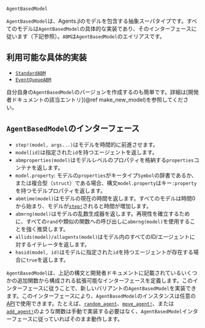 ```
AgentBasedModel
```

`AgentBasedModel`は、Agents.jlのモデルを包含する抽象スーパタイプです。すべてのモデルは`AgentBasedModel`の具体的な実装であり、そのインターフェースに従います（下記参照）。`ABM`は`AgentBasedModel`のエイリアスです。

## 利用可能な具体的実装

  * [`StandardABM`](@ref)
  * [`EventQueueABM`](@ref)

自分自身の`AgentBasedModel`のバージョンを作成するのも簡単です。詳細は[開発者ドキュメントの該当エントリ](@ref make_new_model)を参照してください。

## `AgentBasedModel`のインターフェース

  * `step!(model, args...)`はモデルを時間的に前進させます。
  * `model[id]`は指定された`id`を持つエージェントを返します。
  * `abmproperties(model)`はモデルレベルのプロパティを格納する`properties`コンテナを返します。
  * `model.property`: モデルの`properties`がキータイプ`Symbol`の辞書であるか、または複合型（`struct`）である場合、構文`model.property`はキー`:property`を持つモデルプロパティを返します。
  * `abmtime(model)`はモデルの現在の時間を返します。すべてのモデルは時間0から始まり、モデルが[`step!`](@ref)されると時間が増加します。
  * `abmrng(model)`はモデルの乱数生成器を返します。再現性を確立するために、すべての`rand`や類似の関数への呼び出しに`abmrng(model)`を使用することを強く推奨します。
  * `allids(model)/allagents(model)`はモデル内のすべてのID/エージェントに対するイテレータを返します。
  * `hasid(model, id)`はモデルに指定された`id`を持つエージェントが存在する場合に`true`を返します。

`AgentBasedModel`は、上記の構文と開発者ドキュメントに記載されているいくつかの追加関数から構成される拡張可能なインターフェースを定義します。このインターフェースに従うことで、新しいバリアントの`AgentBasedModel`を実装できます。このインターフェースにより、`AgentBasedModel`のインスタンスは任意の[API](@ref)で使用できます。たとえば、[`random_agent`](@ref)、[`move_agent!`](@ref)、または[`add_agent!`](@ref)のような関数は手動で実装する必要はなく、`AgentBasedModel`インターフェースに従っていればそのまま動作します。
